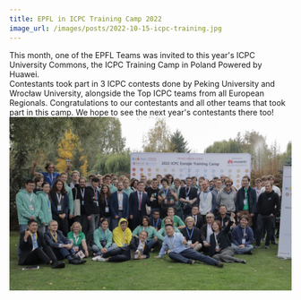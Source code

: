 ```yaml
---
title: EPFL in ICPC Training Camp 2022
image_url: /images/posts/2022-10-15-icpc-training.jpg
---
```


This month, one of the EPFL Teams was invited to this year's ICPC University Commons, the ICPC Training Camp in Poland Powered by Huawei.    
Contestants took part in 3 ICPC contests done by Peking University and Wrocław University, alongside the Top ICPC teams from all European Regionals. Congratulations to our contestants and all other teams that took part in this camp. We hope to see the next year's contestants there too!
![Image 1](/images/posts/2022-10-15-icpc-training.jpg)
